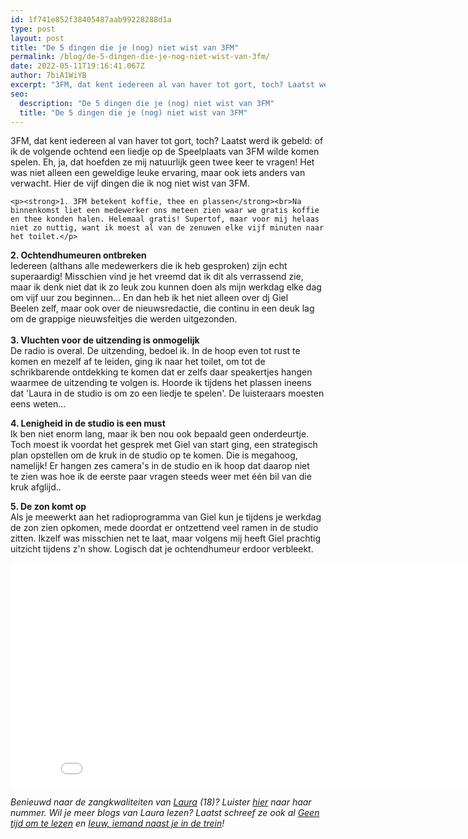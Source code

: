 ```yaml
---
id: 1f741e852f38405487aab99228288d1a
type: post
layout: post
title: "De 5 dingen die je (nog) niet wist van 3FM"
permalink: /blog/de-5-dingen-die-je-nog-niet-wist-van-3fm/
date: 2022-05-11T19:16:41.067Z
author: 7biA1WiYB
excerpt: "3FM, dat kent iedereen al van haver tot gort, toch? Laatst werd ik gebeld: of ik de volgende ochtend een liedje op de Speelplaats van 3FM wilde komen spelen. Eh, ja, dat hoefden ze mij natuurlijk geen twee keer te vragen! Het was niet alleen een geweldige leuke ervaring, maar ook iets anders van verwacht. Hier de vijf dingen die ik nog niet wist van 3FM.  "
seo:
  description: "De 5 dingen die je (nog) niet wist van 3FM"
  title: "De 5 dingen die je (nog) niet wist van 3FM"
---
```

3FM, dat kent iedereen al van haver tot gort, toch? Laatst werd ik gebeld: of ik de volgende ochtend een liedje op de Speelplaats van 3FM wilde komen spelen. Eh, ja, dat hoefden ze mij natuurlijk geen twee keer te vragen! Het was niet alleen een geweldige leuke ervaring, maar ook iets anders van verwacht. Hier de vijf dingen die ik nog niet wist van 3FM.  

    <p><strong>1. 3FM betekent koffie, thee en plassen</strong><br>Na binnenkomst liet een medewerker ons meteen zien waar we gratis koffie en thee konden halen. Helemaal gratis! Supertof, maar voor mij helaas niet zo nuttig, want ik moest al van de zenuwen elke vijf minuten naar het toilet.</p>
<p><strong>2. Ochtendhumeuren ontbreken</strong><br>Iedereen (althans alle medewerkers die ik heb gesproken) zijn echt superaardig! Misschien vind je het vreemd dat ik dit als verrassend zie, maar ik denk niet dat ik zo leuk zou kunnen doen als mijn werkdag elke dag om vijf uur zou beginnen... En dan heb ik het niet alleen over dj Giel Beelen zelf, maar ook over de nieuwsredactie, die continu in een deuk lag om de grappige nieuwsfeitjes die werden uitgezonden.<br><br><strong>3. Vluchten voor de uitzending is onmogelijk</strong><br>De radio is overal. De uitzending, bedoel ik. In de hoop even tot rust te komen en mezelf af te leiden, ging ik naar het toilet, om tot de schrikbarende ontdekking te komen dat er zelfs daar speakertjes hangen waarmee de uitzending te volgen is. Hoorde ik tijdens het plassen ineens dat 'Laura in de studio is om zo een liedje te spelen'. De luisteraars moesten eens weten...</p>
<p><strong>4. Lenigheid in de studio is een must</strong><br>Ik ben niet enorm lang, maar ik ben nou ook bepaald geen onderdeurtje. Toch moest ik voordat het gesprek met Giel van start ging, een strategisch plan opstellen om de kruk in de studio op te komen. Die is megahoog, namelijk! Er hangen zes camera's in de studio en ik hoop dat daarop niet te zien was hoe ik de eerste paar vragen steeds weer met één bil van die kruk afglijd.. </p>
<p><strong>5. De zon komt op</strong><br>Als je meewerkt aan het radioprogramma van Giel kun je tijdens je werkdag de zon zien opkomen, mede doordat er ontzettend veel ramen in de studio zitten. Ikzelf was misschien net te laat, maar volgens mij heeft Giel prachtig uitzicht tijdens z'n show. Logisch dat je ochtendhumeur erdoor verbleekt.</p>
<p><iframe frameborder="0" height="360" scrolling="no" src="//media-service.vara.nl/player.php?id=355756" width="850"></iframe></p>
<p><em>Benieuwd naar de zangkwaliteiten van <a href="https://7dagen.netlify.app/users/laura-schouten">Laura</a> (18)? Luister <a href="http://www.3fm.nl/video/all/show/81078">hier</a> naar haar nummer. Wil je meer blogs van Laura lezen? Laatst schreef ze ook al <a href="https://7dagen.netlify.app/blog/geen-tijd-om-te-lezen">Geen tijd om te lezen</a> en <a href="https://7dagen.netlify.app/blog/ieuw-iemand-naast-je-de-trein">Ieuw, iemand naast je in de trein</a>!</em></p>  
